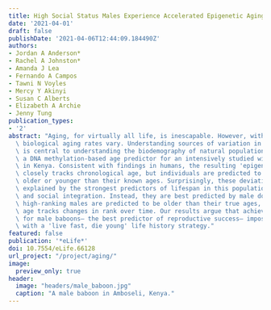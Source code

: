 ```yaml
---
title: High Social Status Males Experience Accelerated Epigenetic Aging in Wild Baboons
date: '2021-04-01'
draft: false
publishDate: '2021-04-06T12:44:09.184490Z'
authors:
- Jordan A Anderson*
- Rachel A Johnston*
- Amanda J Lea
- Fernando A Campos
- Tawni N Voyles
- Mercy Y Akinyi
- Susan C Alberts
- Elizabeth A Archie
- Jenny Tung
publication_types:
- '2'
abstract: "Aging, for virtually all life, is inescapable. However, within populations,\
  \ biological aging rates vary. Understanding sources of variation in this process\
  \ is central to understanding the biodemography of natural populations. We constructed\
  \ a DNA methylation-based age predictor for an intensively studied wild baboon population\
  \ in Kenya. Consistent with findings in humans, the resulting 'epigenetic clock'\
  \ closely tracks chronological age, but individuals are predicted to be somewhat\
  \ older or younger than their known ages. Surprisingly, these deviations are not\
  \ explained by the strongest predictors of lifespan in this population, early adversity\
  \ and social integration. Instead, they are best predicted by male dominance rank:\
  \ high-ranking males are predicted to be older than their true ages, and epigenetic\
  \ age tracks changes in rank over time. Our results argue that achieving high rank\
  \ for male baboons— the best predictor of reproductive success— imposes costs consistent\
  \ with a 'live fast, die young' life history strategy."
featured: false
publication: '*eLife*'
doi: 10.7554/eLife.66128
url_project: "/project/aging/"
image:
  preview_only: true
header:
  image: "headers/male_baboon.jpg"
  caption: "A male baboon in Amboseli, Kenya."
---
```


